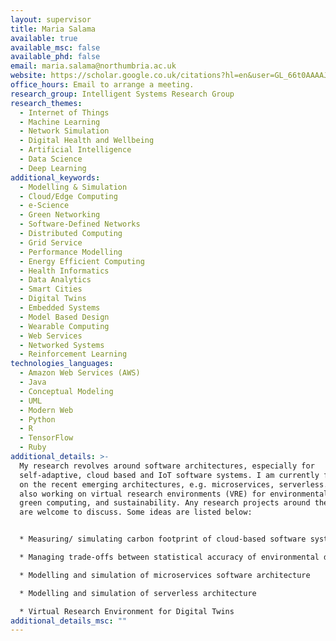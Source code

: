 ```yaml
---
layout: supervisor
title: Maria Salama
available: true
available_msc: false
available_phd: false
email: maria.salama@northumbria.ac.uk
website: https://scholar.google.co.uk/citations?hl=en&user=GL_66t0AAAAJ&view_op=list_works&sortby=pubdate
office_hours: Email to arrange a meeting.
research_group: Intelligent Systems Research Group
research_themes:
  - Internet of Things
  - Machine Learning
  - Network Simulation
  - Digital Health and Wellbeing
  - Artificial Intelligence
  - Data Science
  - Deep Learning
additional_keywords:
  - Modelling & Simulation
  - Cloud/Edge Computing
  - e-Science
  - Green Networking
  - Software-Defined Networks
  - Distributed Computing
  - Grid Service
  - Performance Modelling
  - Energy Efficient Computing
  - Health Informatics
  - Data Analytics
  - Smart Cities
  - Digital Twins
  - Embedded Systems
  - Model Based Design
  - Wearable Computing
  - Web Services
  - Networked Systems
  - Reinforcement Learning
technologies_languages:
  - Amazon Web Services (AWS)
  - Java
  - Conceptual Modeling
  - UML
  - Modern Web
  - Python
  - R
  - TensorFlow
  - Ruby
additional_details: >-
  My research revolves around software architectures, especially for
  self-adaptive, cloud based and IoT software systems. I am currently focusing
  on the recent emerging architectures, e.g. microservices, serverless. I am
  also working on virtual research environments (VRE) for environmental science,
  green computing, and sustainability. Any research projects around these topics
  are welcome to discuss. Some ideas are listed below:


  * Measuring/ simulating carbon footprint of cloud-based software systems

  * Managing trade-offs between statistical accuracy of environmental data models and carbon footprint

  * Modelling and simulation of microservices software architecture

  * Modelling and simulation of serverless architecture

  * Virtual Research Environment for Digital Twins
additional_details_msc: ""
---
```

